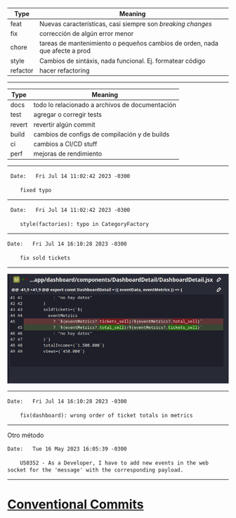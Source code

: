 
| Type | Meaning |
|---|---|
| feat | Nuevas características, casi siempre son _breaking changes_ |
| fix | corrección de algún error menor |
| chore | tareas de mantenimiento o pequeños cambios de orden, nada que afecte a prod |
| style | Cambios de sintáxis, nada funcional. Ej. formatear código |
|refactor | hacer refactoring |

---

| Type | Meaning |
|---|---|
| docs | todo lo relacionado a archivos de documentación |
| test | agregar o corregir tests |
| revert | revertir algún commit |
| build | cambios de configs de compilación y de builds |
| ci | cambios a CI/CD stuff |
|perf | mejoras de rendimiento |

___

``` 
 Date:   Fri Jul 14 11:02:42 2023 -0300

    fixed typo

```

---

``` 
 Date:   Fri Jul 14 11:02:42 2023 -0300

    style(factories): typo in CategoryFactory

```

---

```
Date:   Fri Jul 14 16:10:28 2023 -0300

    fix sold tickets
```

---

![Commit Example](commit-example.png)

---

```
Date:   Fri Jul 14 16:10:28 2023 -0300

    fix(dashboard): wrong order of ticket totals in metrics
```

---

Otro método

```
Date:   Tue 16 May 2023 16:05:39 -0300

    US0352 - As a Developer, I have to add new events in the web socket for the 'message' with the corresponding payload.
  ```

---

# [Conventional Commits](https://www.conventionalcommits.org/en/v1.0.0/)
